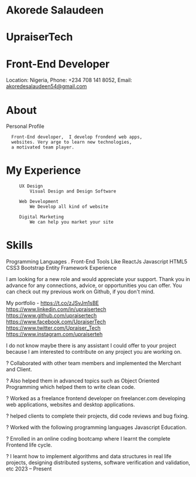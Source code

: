# Akorede Salaudeen
# UpraiserTech 
# Front-End Developer
Location: Nigeria, Phone: +234 708 141 8052, Email: akoredesalaudeen54@gmail.com
            
   # About
   Personal Profile
   
      Front-End developer,  I develop frondend web apps, 
      websites. Very arge to learn new technologies, 
      a motivated team player.

 #  My Experience

         UX Design
             Visual Design and Design Software
                 
         Web Development
             We Develop all kind of website

         Digital Marketing
             We can help you market your site

                


# Skills
Programming Languages . Front-End Tools Like ReactJs Javascript HTML5 CSS3  Bootstrap Entity Framework Experience

I am looking for a new role and would appreciate 
your support. Thank you in advance for any connections, 
advice, or opportunities you can offer.
You can check out my previous work on Github, 
if you don't mind.


My portfolio - https://t.co/zJSvJm1sBE
https://www.linkedin.com/in/upraisertech
https://www.github.com/upraisertech 
https://www.facebook.com/UpraiserTech
https://www.twitter.com/Upraiser_Tech
https://www.instagram.com/upraiserteh

I do not know maybe there is any assistant 
I could offer to your project because 
I am interested to contribute on any project you are working on.


? Collaborated with other team members and implemented the Merchant and Client.

? Also helped them in advanced topics such as Object Oriented Programming which helped them to write clean code. 

? Worked as a freelance frontend developer on freelancer.com developing web 
applications, websites and desktop applications.

? helped clients to complete their projects, did code reviews and bug fixing.

? Worked with the following programming languages Javascript 
Education.

? Enrolled in an online coding bootcamp where I learnt the complete Frontend life cycle.

? I learnt how to implement algorithms and data structures in real life projects, designing distributed systems, software verification and validation, etc
2023 – Present











